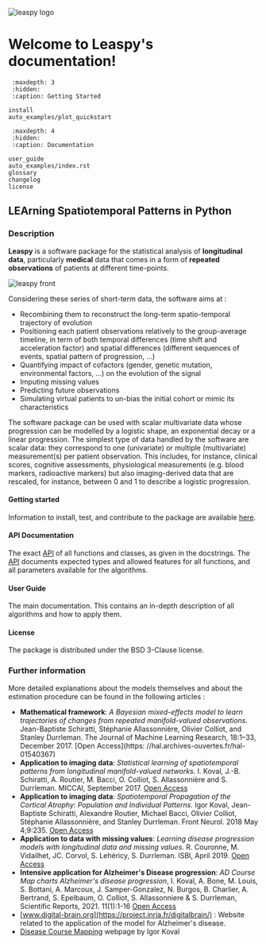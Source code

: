 
![leaspy logo](./_static/images/leaspy_logo.png)

# Welcome to Leaspy's documentation!

```{toctree}
 :maxdepth: 3
 :hidden:
 :caption: Getting Started

install
auto_examples/plot_quickstart
```

```{toctree}
 :maxdepth: 4
 :hidden:
 :caption: Documentation

user_guide
auto_examples/index.rst
glossary
changelog
license
```

## LEArning Spatiotemporal Patterns in Python

### Description

**Leaspy** is a software package for the statistical analysis of **longitudinal data**, particularly **medical** data that comes in a form of **repeated observations** of patients at different time-points.

![leaspy front](./_static/images/leaspy_front.png)

Considering these series of short-term data, the software aims at :

- Recombining them to reconstruct the long-term spatio-temporal trajectory of evolution
- Positioning each patient observations relatively to the group-average timeline, in term of both temporal differences (time shift and acceleration factor) and spatial differences (different sequences of events, spatial pattern of progression, ...)
- Quantifying impact of cofactors (gender, genetic mutation, environmental factors, ...) on the evolution of the signal
- Imputing missing values
- Predicting future observations
- Simulating virtual patients to un-bias the initial cohort or mimic its characteristics

The software package can be used with scalar multivariate data whose progression can be modelled by a logistic shape, an exponential decay or a linear progression.
The simplest type of data handled by the software are scalar data: they correspond to one (univariate) or multiple (multivariate) measurement(s) per patient observation.
This includes, for instance, clinical scores, cognitive assessments, physiological measurements (e.g. blood markers, radioactive markers) but also imaging-derived data that are rescaled, for instance, between 0 and 1 to describe a logistic progression.

#### Getting started

Information to install, test, and contribute to the package are available [here](./nutshell.md).

#### API Documentation

The exact [API](./glossary.md#api) of all functions and classes, as given in the docstrings.
The [API](./glossary.md#api) documents expected types and allowed features for all functions, and all parameters available for the algorithms.

#### User Guide

The main documentation. This contains an in-depth description of all algorithms and how to apply them.

#### License

The package is distributed under the BSD 3-Clause license.

### Further information

More detailed explanations about the models themselves and about the estimation procedure can be found in the following articles :

- **Mathematical framework**: *A Bayesian mixed-effects model to learn trajectories of changes from repeated manifold-valued observations.* Jean-Baptiste Schiratti, Stéphanie Allassonnière, Olivier Colliot, and Stanley Durrleman. The Journal of Machine Learning Research, 18:1–33, December 2017. [Open Access](https: //hal.archives-ouvertes.fr/hal-01540367)
- **Application to imaging data**: *Statistical learning of spatiotemporal patterns from longitudinal manifold-valued networks.* I. Koval, J.-B. Schiratti, A. Routier, M. Bacci, O. Colliot, S. Allassonnière and S. Durrleman. MICCAI, September 2017. [Open Access](https://hal.archives-ouvertes.fr/hal-01540828)
- **Application to imaging data**: *Spatiotemporal Propagation of the Cortical Atrophy: Population and Individual Patterns.* Igor Koval, Jean-Baptiste Schiratti, Alexandre Routier, Michael Bacci, Olivier Colliot, Stéphanie Allassonnière, and Stanley Durrleman. Front Neurol. 2018 May 4;9:235. [Open Access](https://hal.inria.fr/hal-01910400)
- **Application to data with missing values**: *Learning disease progression models with longitudinal data and missing values*. R. Couronne, M. Vidailhet, JC. Corvol, S. Lehéricy, S. Durrleman. ISBI, April 2019. [Open Access](https://hal.archives-ouvertes.fr/hal-02091571)
- **Intensive application for Alzheimer's Disease progression**: *AD Course Map charts Alzheimer's disease progression*, I. Koval, A. Bone, M. Louis, S. Bottani, A. Marcoux, J. Samper-Gonzalez, N. Burgos, B. Charlier, A. Bertrand, S. Epelbaum, O. Colliot, S. Allassonniere & S. Durrleman, Scientific Reports, 2021. 11(1):1-16 [Open Access](https://hal.inria.fr/hal-01964821)
- [www.digital-brain.org](https://project.inria.fr/digitalbrain/) : Website related to the application of the model for Alzheimer's disease.
- [Disease Course Mapping](https://disease-progression-modelling.github.io/pages/models/disease_course_mapping.html) webpage by Igor Koval
